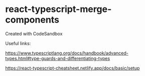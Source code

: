 # react-typescript-merge-components

Created with CodeSandbox

Useful links:

https://www.typescriptlang.org/docs/handbook/advanced-types.html#type-guards-and-differentiating-types

https://react-typescript-cheatsheet.netlify.app/docs/basic/setup
